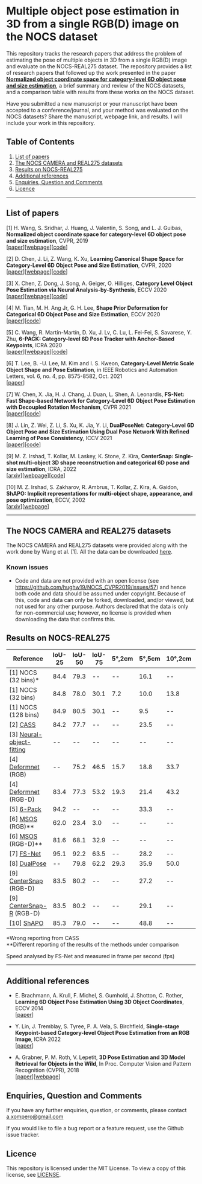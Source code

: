 # Multiple object pose estimation in 3D from a single RGB(D) image on the NOCS dataset

This repository tracks the research papers that address the problem of estimating the pose of multiple objects in 3D from a single RGB(D) image and evaluate on the NOCS-REAL275 dataset. The repository provides a list of research papers that followed up the work presented in the paper [**Normalized object coordinate space for category-level 6D object pose and size estimation**](https://geometry.stanford.edu/projects/NOCS_CVPR2019/), a brief summary and review of the NOCS datasets, and a comparison table with results from these works on the NOCS dataset. 

Have you submitted a new manuscript or your manuscript have been accepted to a conference/journal, and your method was evaluated on the NOCS datasets?
Share the manuscript, webpage link, and results. I will include your work in this repository.

## Table of Contents

1. [List of papers](#list-of-papers)
2. [The NOCS CAMERA and REAL275 datasets](#the-nocs-camera-and-real275-datasets)
3. [Results on NOCS-REAL275](#results-on-nocs-real275)
4. [Additional references](#additional-references)
5. [Enquiries, Question and Comments](#enquiries-question-and-comments)
6. [Licence](#licence)

-------
## List of papers

[1] H. Wang, S. Sridhar, J. Huang, J. Valentin, S. Song, and L. J. Guibas, **Normalized object coordinate space for category-level 6D object pose
and size estimation**, CVPR, 2019   
[[paper](https://openaccess.thecvf.com/content_CVPR_2019/html/Wang_Normalized_Object_Coordinate_Space_for_Category-Level_6D_Object_Pose_and_CVPR_2019_paper.html)][[webpage](https://geometry.stanford.edu/projects/NOCS_CVPR2019/)][[code](https://github.com/hughw19/NOCS_CVPR2019)]

[2] D. Chen, J. Li, Z. Wang, K. Xu, **Learning Canonical Shape Space for Category-Level 6D Object Pose and Size Estimation**, CVPR, 2020  
[[paper](https://openaccess.thecvf.com/content_CVPR_2020/papers/Chen_Learning_Canonical_Shape_Space_for_Category-Level_6D_Object_Pose_and_CVPR_2020_paper.pdf)][[webpage]()][[code](https://github.com/densechen/CASS)]

[3] X. Chen, Z. Dong, J. Song, A. Geiger, O. Hilliges, **Category Level Object Pose Estimation via Neural Analysis-by-Synthesis**, ECCV 2020  
[[paper](https://arxiv.org/pdf/2008.08145.pdf)][[webpage](https://ait.ethz.ch/projects/2020/neural-object-fitting/)][[code](https://github.com/xuchen-ethz/neural_object_fitting)]

[4] M. Tian, M. H. Ang Jr, G. H. Lee, **Shape Prior Deformation for Categorical 6D Object Pose and Size Estimation**, ECCV 2020  
[[paper](https://www.ecva.net/papers/eccv_2020/papers_ECCV/papers/123660528.pdf)][[code](https://github.com/mentian/object-deformnet)]

[5] C. Wang, R. Martín-Martín, D. Xu, J. Lv, C. Lu, L. Fei-Fei, S. Savarese, Y. Zhu, **6-PACK: Category-level 6D Pose Tracker with Anchor-Based Keypoints**, ICRA 2020  
[[paper](https://ieeexplore.ieee.org/abstract/document/9196679)][[webpage](https://sites.google.com/view/6packtracking)][[code](https://github.com/j96w/6-PACK)]

[6] T. Lee, B. -U. Lee, M. Kim and I. S. Kweon, **Category-Level Metric Scale Object Shape and Pose Estimation**, in IEEE Robotics and Automation Letters, vol. 6, no. 4, pp. 8575-8582, Oct. 2021   
[[paper](https://ieeexplore.ieee.org/abstract/document/9531548)]

[7] W. Chen, X. Jia, H. J. Chang, J. Duan, L. Shen, A. Leonardis, **FS-Net: Fast Shape-based Network for Category-Level 6D Object Pose Estimation with Decoupled Rotation Mechanism**, CVPR 2021   
[[paper](https://openaccess.thecvf.com/content/CVPR2021/papers/Chen_FS-Net_Fast_Shape-Based_Network_for_Category-Level_6D_Object_Pose_Estimation_CVPR_2021_paper.pdf)][[code](https://github.com/DC1991/FS_Net)]

[8] J. Lin, Z. Wei, Z. Li, S. Xu, K. Jia, Y. Li, **DualPoseNet: Category-Level 6D Object Pose and Size Estimation Using Dual Pose Network With Refined Learning of Pose Consistency**, ICCV 2021   
[[paper](https://openaccess.thecvf.com/content/ICCV2021/papers/Lin_DualPoseNet_Category-Level_6D_Object_Pose_and_Size_Estimation_Using_Dual_ICCV_2021_paper.pdf)][[code](https://github.com/Gorilla-Lab-SCUT/DualPoseNet)]

[9] M. Z. Irshad, T. Kollar, M. Laskey, K. Stone, Z. Kira, **CenterSnap: Single-shot multi-object 3D shape reconstruction and categorical 6D pose and size estimation**, ICRA, 2022   
[[arxiv](https://arxiv.org/pdf/2203.01929.pdf)][[webpage](https://zubair-irshad.github.io/projects/CenterSnap.html)][[code](https://github.com/zubair-irshad/CenterSnap)]

[10] M. Z. Irshad, S. Zakharov, R. Ambrus, T. Kollar, Z. Kira, A. Gaidon, **ShAPO: Implicit representations for multi-object shape, appearance, and pose optimization**, ECCV, 2002  
[[arxiv](https://arxiv.org/pdf/2207.13691.pdf)][[webpage](https://zubair-irshad.github.io/projects/ShAPO.html)]


-------
## The NOCS CAMERA and REAL275 datasets

The NOCS CAMERA and REAL275 datasets were provided along with the work done by Wang et al. [1]. All the data can be downloaded [here](https://github.com/hughw19/NOCS_CVPR2019).

### Known issues
* Code and data are not provided with an open license (see https://github.com/hughw19/NOCS_CVPR2019/issues/57) and hence both code and data should be assumed under copyright. Because of this, code and data can only be forked, downloaded, and/or viewed, but not used for any other purpose. Authors declared 
that the data is only for non-commercial use; however, no license is provided when downloading the data that confirms this. 

## Results on NOCS-REAL275

|Reference|IoU-25|IoU-50|IoU-75|5°,2cm|5°,5cm|10°,2cm|10°,5cm|10°,10cm| Speed |
|----------|----------|----------|----------|----------|----------|----------|----------|----------|----------|
| [1] NOCS (32 bins)* | 84.4 | 79.3 | -- | --  | 16.1 | -- | 43.7 | 43.1 | 5 |
| [1] NOCS (32 bins)  | 84.8 | 78.0 | 30.1 | 7.2 | 10.0 | 13.8 | 25.2 | 25.8 | 5 |
| [1] NOCS (128 bins) | 84.9 | 80.5 | 30.1 | --  |  9.5 | --  | 26.7  | 26.7 | 5 |
| [2] [CASS](https://openaccess.thecvf.com/content_CVPR_2020/papers/Chen_Learning_Canonical_Shape_Space_for_Category-Level_6D_Object_Pose_and_CVPR_2020_paper.pdf) |84.2 | 77.7 | -- | -- | 23.5 | -- | 58.0 | 58.3 | -- |
| [3] [Neural-object-fitting](https://arxiv.org/pdf/2008.08145.pdf) | -- |-- | -- | -- | -- | -- | -- | -- | -- |
| [4] [Deformnet](https://www.ecva.net/papers/eccv_2020/papers_ECCV/papers/123660528.pdf) (RGB) | -- | 75.2 | 46.5 |15.7 | 18.8 | 33.7 | 47.4 | -- | -- |
| [4] [Deformnet](https://www.ecva.net/papers/eccv_2020/papers_ECCV/papers/123660528.pdf) (RGB-D) | 83.4| 77.3 | 53.2 | 19.3 | 21.4 | 43.2 | 54.1 | -- | 4 |
| [5] [6-Pack](https://ieeexplore.ieee.org/abstract/document/9196679) | 94.2 | -- | -- | -- | 33.3 | -- | -- | --| 10 |
| [6] [MSOS](https://ieeexplore.ieee.org/abstract/document/9531548) (RGB)** | 62.0 | 23.4 | 3.0 | -- | -- | -- | -- | 9.6 | -- |
| [6] [MSOS](https://ieeexplore.ieee.org/abstract/document/9531548) (RGB-D)** | 81.6 | 68.1 | 32.9 | -- | -- | -- | -- | 26.5 | -- |
| [7] [FS-Net](https://openaccess.thecvf.com/content/CVPR2021/papers/Chen_FS-Net_Fast_Shape-Based_Network_for_Category-Level_6D_Object_Pose_Estimation_CVPR_2021_paper.pdf) | 95.1 | 92.2 | 63.5 | -- | 28.2 | -- | 60.8 | 64.6 | 20 |
| [8] [DualPose](https://openaccess.thecvf.com/content/ICCV2021/papers/Lin_DualPoseNet_Category-Level_6D_Object_Pose_and_Size_Estimation_Using_Dual_ICCV_2021_paper.pdf) | -- | 79.8 | 62.2 | 29.3 | 35.9 | 50.0 | 66.8 | -- | -- |
| [9] [CenterSnap](https://arxiv.org/pdf/2203.01929.pdf) (RGB-D) | 83.5 | 80.2 | -- | -- | 27.2 | -- | 58.8 | 64.4 | -- |
| [9] [CenterSnap-R](https://arxiv.org/pdf/2203.01929.pdf) (RGB-D) | 83.5 | 80.2 | -- | -- | 29.1 | -- | 64.3 | 70.9 | -- |
| [10] [ShAPO](https://arxiv.org/pdf/2207.13691.pdf) | 85.3 | 79.0 | -- | -- | 48.8 | -- | 66.8 | 78.0 | -- |

*Wrong reporting from CASS  
**Different reporting of the results of the methods under comparison

Speed analysed by FS-Net and measured in frame per second (fps)


-------
## Additional references

* E. Brachmann, A. Krull, F. Michel, S. Gumhold, J. Shotton, C. Rother, **Learning 6D Object Pose Estimation Using 3D Object Coordinates**, ECCV 2014  
[[paper](https://link.springer.com/chapter/10.1007/978-3-319-10605-2_35)]

* Y. Lin, J. Tremblay, S. Tyree, P. A. Vela, S. Birchfield, **Single-stage Keypoint-based Category-level Object Pose Estimation from an RGB Image**, ICRA 2022  
[[paper](https://arxiv.org/pdf/2109.06161.pdf)]

* A. Grabner, P. M. Roth, V. Lepetit, **3D Pose Estimation and 3D Model Retrieval for Objects in the Wild**, In Proc. Computer Vision and Pattern Recognition (CVPR), 2018   
[[paper](https://openaccess.thecvf.com/content_cvpr_2018/papers/Grabner_3D_Pose_Estimation_CVPR_2018_paper.pdf)][[webpage](https://www.tugraz.at/institute/icg/research/team-lepetit/research-projects/3d-pose-estimation-and-3d-model-retrieval/)]


## Enquiries, Question and Comments

If you have any further enquiries, question, or comments, please contact a.xompero@gmail.com 

If you would like to file a bug report or a feature request, use the Github issue tracker. 


## Licence

This repository is licensed under the MIT License. To view a copy of this license, see [LICENSE](LICENSE).
